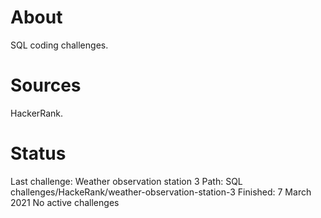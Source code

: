 # About
SQL coding challenges.

# Sources
HackerRank.

# Status
Last challenge: Weather observation station 3
Path: SQL challenges/HackeRank/weather-observation-station-3
Finished: 7 March 2021
No active challenges